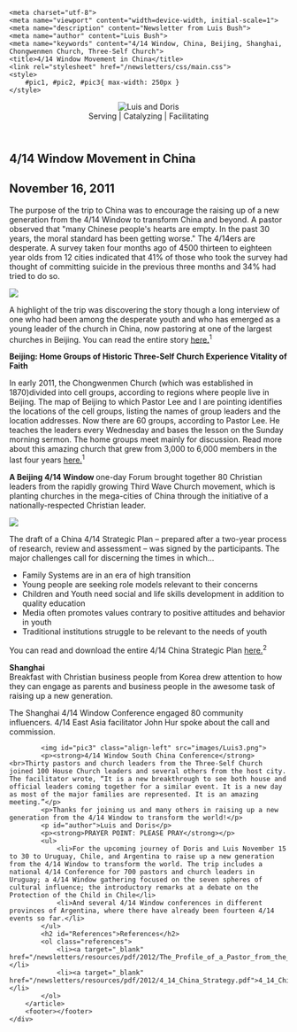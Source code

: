 <!DOCTYPE html>
<html lang="en-US">
<head>
	<link rel="apple-touch-icon" sizes="180x180" href="/apple-touch-icon.png">
	<link rel="icon" type="image/png" sizes="32x32" href="/favicon-32x32.png">
	<link rel="icon" type="image/png" sizes="16x16" href="/favicon-16x16.png">
	<link rel="icon" type="image/x-icon" href="/favicon.ico">
	<link rel="manifest" href="/site.webmanifest">
	<link rel="mask-icon" href="/safari-pinned-tab.svg" color="#5bbad5">
	<meta name="msapplication-TileColor" content="#da532c">
	<meta name="theme-color" content="#ffffff">

	<meta charset="utf-8">
	<meta name="viewport" content="width=device-width, initial-scale=1">
	<meta name="description" content="Newsletter from Luis Bush">
	<meta name="author" content="Luis Bush">
	<meta name="keywords" content="4/14 Window, China, Beijing, Shanghai, Chongwenmen Church, Three-Self Church">
	<title>4/14 Window Movement in China</title>
	<link rel="stylesheet" href="/newsletters/css/main.css">
	<style>
		#pic1, #pic2, #pic3{ max-width: 250px }
	</style>
</head>
<body>
	<div id="newsletter">
		<header>
			<figure>
				<img alt="Luis and Doris" src="/newsletters/images/luis-and-doris-300px.png">
				<figcaption>Serving | Catalyzing | Facilitating</figcaption>
			</figure>
		</header>
		<article>
		    <h1>4/14 Window Movement in China</h1>
			<h2 id="article-date"><time datetime="2011-11-16">November 16, 2011</time></h2>
			<p id="first-paragraph">The purpose of the trip to China was to encourage the raising up of a new generation from the 4/14 Window to transform China and beyond. A pastor observed that "many Chinese people's hearts are empty. In the past 30 years, the moral standard has been getting worse." The 4/14ers are desperate. A survey taken four months ago of 4500 thirteen to eighteen year olds from 12 cities indicated that 41% of those who took the survey had thought of committing suicide in the previous three months and 34% had tried to do so.</p>
			<img id="pic1" class="align-right" src="images/Luis1.png">
			<p>A highlight of the trip was discovering the story though a long interview of one who had been among the desperate youth and who has emerged as a young leader of the church in China, now pastoring at one of the largest churches in Beijing. You can read the entire story <a target="_blank" href="/newsletters/resources/pdf/2012/The_Profile_of_a_Pastor_from_the_Three_Self_Church.pdf">here.</a><sup>1</sup></p>
			<p><strong>Beijing: Home Groups of Historic Three-Self Church Experience Vitality of Faith</strong></p>
			<p>In early 2011, the Chongwenmen Church (which was established in 1870)divided into cell groups, according to regions where people live in Beijing. The map of Beijing to which Pastor Lee and I are pointing identifies the locations of the cell groups, listing the names of group leaders and the location addresses. Now there are 60 groups, according to Pastor Lee. He teaches the leaders every Wednesday and bases the lesson on the Sunday morning sermon. The home groups meet mainly for discussion. Read more about this amazing church that grew from 3,000 to 6,000 members in the last four years <a target="_blank" href="/newsletters/resources/pdf/2012/The_Profile_of_a_Pastor_from_the_Three_Self_Church.pdf">here.</a><sup>1</sup></p>
			<p><strong>A Beijing 4/14 Window </strong>one-day Forum brought together 80 Christian leaders from the rapidly growing Third Wave Church movement, which is planting churches in the mega-cities of China through the initiative of a nationally-respected Christian leader.</p>
			<img id="pic2" class="align-right" src="images/Luis2.png"><p>The draft of a China 4/14 Strategic Plan – prepared after a two-year process of research, review and assessment – was signed by the participants. The major challenges call for discerning the times in which...</p>
			<ul>
				<li>Family Systems are in an era of high transition</li>
				<li>Young people are seeking role models relevant to their concerns</li>
				<li>Children and Youth need social and life skills development in addition to quality education</li>
				<li>Media often promotes values contrary to positive attitudes and behavior in youth</li>
				<li>Traditional institutions struggle to be relevant to the needs of youth</li>
			</ul>
			<p>You can read and download the entire 4/14 China Strategic Plan <a target="_blank" href="/newsletters/resources/pdf/2012/4_14_China_Strategy.pdf">here.</a><sup>2</sup></p>
			<p><strong>Shanghai</strong><br>Breakfast with Christian business people from Korea drew attention to how they can engage as parents and business people in the awesome task of raising up a new generation.</p>
			<p>The Shanghai 4/14 Window Conference engaged 80 community influencers. 4/14 East Asia facilitator John Hur spoke about the call and commission.</p>
	
			<img id="pic3" class="align-left" src="images/Luis3.png">
			<p><strong>4/14 Window South China Conference</strong><br>Thirty pastors and church leaders from the Three-Self Church joined 100 House Church leaders and several others from the host city. The facilitator wrote, “It is a new breakthrough to see both house and official leaders coming together for a similar event. It is a new day as most of the major families are represented. It is an amazing meeting.”</p>
			<p>Thanks for joining us and many others in raising up a new generation from the 4/14 Window to transform the world!</p>
			<p id="author">Luis and Doris</p>
			<p><strong>PRAYER POINT: PLEASE PRAY</strong></p>
			<ul>
				<li>For the upcoming journey of Doris and Luis November 15 to 30 to Uruguay, Chile, and Argentina to raise up a new generation from the 4/14 Window to transform the world. The trip includes a national 4/14 Conference for 700 pastors and church leaders in Uruguay; a 4/14 Window gathering focused on the seven spheres of cultural influence; the introductory remarks at a debate on the Protection of the Child in Chile</li>
				<li>And several 4/14 Window conferences in different provinces of Argentina, where there have already been fourteen 4/14 events so far.</li>
			</ul>
			<h2 id="References">References</h2>
			<ol class="references">
				<li><a target="_blank" href="/newsletters/resources/pdf/2012/The_Profile_of_a_Pastor_from_the_Three_Self_Church.pdf">The_Profile_of_a_Pastor_from_the_Three_Self_Church.pdf</a></li>
				<li><a target="_blank" href="/newsletters/resources/pdf/2012/4_14_China_Strategy.pdf">4_14_China_Strategy.pdf</a></li>
			</ol>
		</article>
		<footer></footer>
	</div>
</body>
</html>
